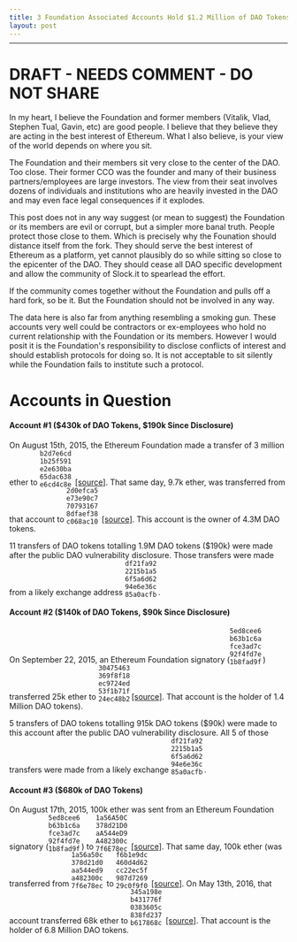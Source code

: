 ```yaml
---
title: 3 Foundation Associated Accounts Hold $1.2 Million of DAO Tokens; 280K Accumulated Since DAO Vulnerability Disclosure
layout: post
---
```


<style>
  code{
    display: inline-block;
    max-width: 60px;
    overflow: hidden;
    text-overflow: ellipsis;
    margin-bottom: -6px;
  }

  h4 code{max-width: 100px}

  li ul{padding-left:20px}
</style>

------------

# DRAFT - NEEDS COMMENT - DO NOT SHARE

In my heart, I believe the Foundation and former members (Vitalik, Vlad, Stephen Tual, Gavin, etc) are good people. I believe that they believe they are acting in the best interest of Ethereum. What I also believe, is your view of the world depends on where you sit.

The Foundation and their members sit very close to the center of the DAO. Too close. Their former CCO was the founder and many of their business partners/employees are large investors. The view from their seat involves dozens of individuals and institutions who are heavily invested in the DAO and may even face legal consequences if it explodes.

This post does not in any way suggest (or mean to suggest) the Foundation or its members are evil or corrupt, but a simpler more banal truth. People protect those close to them. Which is precisely why the Founation should distance itself from the fork. They should serve the best interest of Ethereum as a platform, yet cannot plausibly do so while sitting so close to the epicenter of the DAO. They should cease all DAO specific development and allow the community of Slock.it to spearlead the effort.

If the community comes together without the Foundation and pulls off a hard fork, so be it. But the Foundation should not be involved in any way.

The data here is also far from anything resembling a smoking gun. These accounts very well could be contractors or ex-employees who hold no current relationship with the Foundation or its members. However I would posit it is the Foundation's responsibility to disclose conflicts of interest and should establish protocols for doing so. It is not acceptable to sit silently while the Foundation fails to institute such a protocol.

# Accounts in Question

#### Account #1 ($430k of DAO Tokens, $190k Since Disclosure)

On August 15th, 2015, the Ethereum Foundation made a transfer of 3 million ether to `b2d7e6cd1b25f591e2e630ba65dac638e6cd4c8e` [[source]](https://live.ether.camp/transaction/a0de5046066e0b03b42ec96a98fdc816ec4d0e6fb339d69ea5765d18a549eb28). That same day, 9.7k ether, was transferred from that account to `2d0efca5e73e90c7707931678dfaef38c068ac10` [[source]](https://live.ether.camp/transaction/2dbae9b871f6beb1b4921e3a2653c42c2f0f293916ea0575a0ec2d54879efa0d). This account is the owner of  4.3M DAO tokens.

11 transfers of DAO tokens totalling 1.9M DAO tokens ($190k) were made after the public DAO vulnerability disclosure. Those transfers were made from a likely exchange address `df21fa922215b1a56f5a6d6294e6e36c85a0acfb`.

#### Account #2 ($140k of DAO Tokens, $90k Since Disclosure)

On September 22, 2015, an Ethereum Foundation signatory (`5ed8cee6b63b1c6afce3ad7c92f4fd7e1b8fad9f`) transferred 25k ether to `30475463369f8f18ec9724ed53f1b71f24ec48b2`[[source]](https://live.ether.camp/transaction/194f36f26f26500a210e35f3ea689c5c5019c0ddbc0d4ad49b4141f895e78227). That account is the holder of 1.4 Million DAO tokens).

5 transfers of DAO tokens totalling 915k DAO tokens ($90k) were made to this account after the public DAO vulnerability disclosure. All 5 of those transfers were made from a likely exchange `df21fa922215b1a56f5a6d6294e6e36c85a0acfb`.

#### Account #3 ($680k of DAO Tokens)

On August 17th, 2015, 100k ether was sent from an Ethereum Foundation signatory (`5ed8cee6b63b1c6afce3ad7c92f4fd7e1b8fad9f`) to `1a56A50C378d21D0aA544eD9A482300c7f6E78ec` [[source]](https://live.ether.camp/transaction/120879fd8f289917817b1d43aff0df6f9b3bd40a63abc25021dc947a715c2e0e). That same day, 100k ether (was transferred from `1a56a50c378d21d0aa544ed9a482300c7f6e78ec` to `f6b1e9dc460d4d62cc22ec5f987d726929c0f9f0` [[source]](https://live.ether.camp/transaction/60c7aa72f38fceef298d679be319f9be17398c3a454cc845e5a5f550c45e337e). On May 13th, 2016, that account transferred 68k ether to `345a198eb431776f0383605c838fd237b617868c` [[source]](https://live.ether.camp/transaction/0bb7e815915fa93f49ab50f2d275a4ea030d698f6b7017a8b3098d720c054268). That account is the holder of 6.8 Million DAO tokens.
